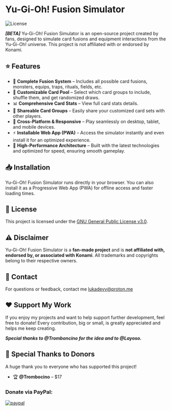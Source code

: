 # Yu-Gi-Oh! Fusion Simulator

![License](https://img.shields.io/badge/License-GNU%20GPL%20v3-blue.svg)

_**[BETA]**_ Yu-Gi-Oh! Fusion Simulator is an open-source project created by fans, designed to simulate card fusions and equipment interactions from the Yu-Gi-Oh! universe. This project is not affiliated with or endorsed by Konami.

## ⭐ Features

- 🎴 **Complete Fusion System** – Includes all possible card fusions, monsters, equips, traps, rituals, fields, etc.
- 🎲 **Customizable Card Pool** – Select which card groups to include, shuffle them, and get randomized draws.
- 📊 **Comprehensive Card Stats** – View full card stats details.
- 🔄 **Shareable Card Groups** – Easily share your customized card sets with other players.
- 📱 **Cross-Platform & Responsive** – Play seamlessly on desktop, tablet, and mobile devices.
- ⚡ **Installable Web App (PWA)** – Access the simulator instantly and even install it for an optimized experience.
- 🚀 **High-Performance Architecture** – Built with the latest technologies and optimized for speed, ensuring smooth gameplay.

## 📥 Installation

Yu-Gi-Oh! Fusion Simulator runs directly in your browser. You can also install it as a Progressive Web App (PWA) for offline access and faster loading times.

## 📜 License

This project is licensed under the [GNU General Public License v3.0](https://www.gnu.org/licenses/gpl-3.0.html).

## ⚠️ Disclaimer

Yu-Gi-Oh! Fusion Simulator is a **fan-made project** and is **not affiliated with, endorsed by, or associated with Konami**. All trademarks and copyrights belong to their respective owners.

## 📧 Contact

For questions or feedback, contact me lukadevv@proton.me

## ❤️ Support My Work

If you enjoy my projects and want to help support further development, feel free to donate! Every contribution, big or small, is greatly appreciated and helps me keep creating.

_**Special thanks to @Tromboncino for the idea and to @Layoso.**_

## 🙌 Special Thanks to Donors  

A huge thank you to everyone who has supported this project!  

- 🏆 **@Trombocino** – $17 

### Donate via PayPal:

[![paypal](https://www.paypalobjects.com/en_US/i/btn/btn_donateCC_LG.gif)](https://www.paypal.com/donate/?hosted_button_id=F4ZRZT3AUZ4MS)
